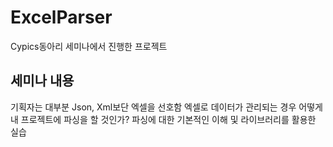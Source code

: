 # ExcelParser
Cypics동아리 세미나에서 진행한 프로젝트

## 세미나 내용
기획자는 대부분 Json, Xml보단 엑셀을 선호함
엑셀로 데이터가 관리되는 경우 어떻게 내 프로젝트에 파싱을 할 것인가?
파싱에 대한 기본적인 이해 및 라이브러리를 활용한 실습
